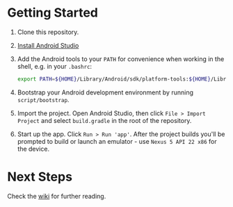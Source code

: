 # Getting Started

1. Clone this repository.
2. [Install Android Studio](https://developer.android.com/sdk/index.html)
3. Add the Android tools to your `PATH` for convenience when working in the
   shell, e.g. in your `.bashrc`:

   ```bash
   export PATH=${HOME}/Library/Android/sdk/platform-tools:${HOME}/Library/Android/sdk/tools:$PATH
   ```

4. Bootstrap your Android development environment by running `script/bootstrap`.
5. Import the project. Open Android Studio, then click `File > Import Project` and
   select `build.gradle` in the root of the repository.
6. Start up the app. Click `Run > Run 'app'`. After the project builds you'll be
   prompted to build or launch an emulator - use `Nexus 5 API 22 x86` for the
   device.

# Next Steps

Check the [wiki](https://github.com/kickstarter/android/wiki) for further
reading.
